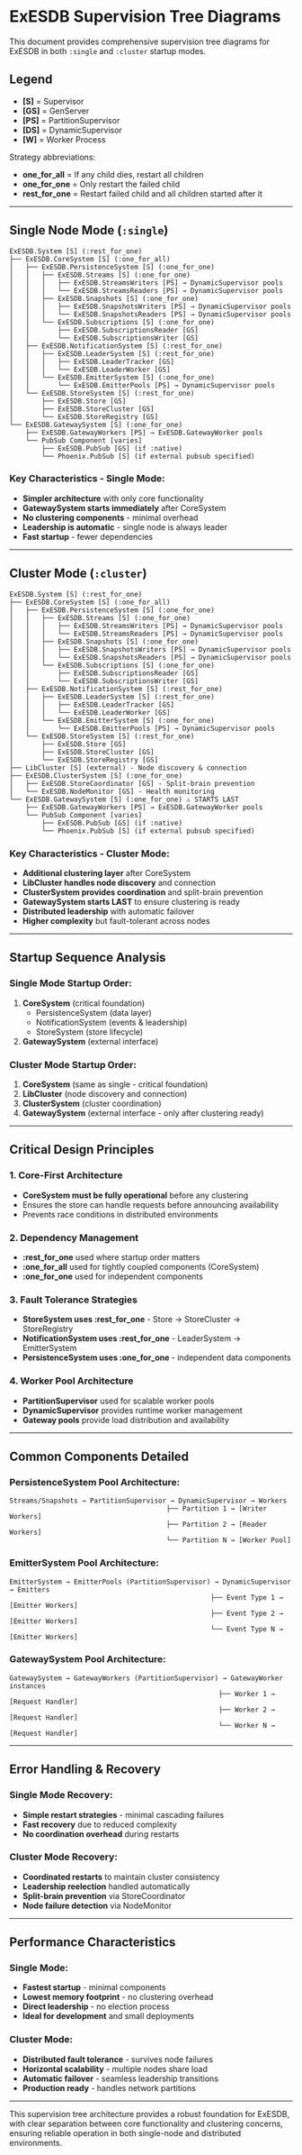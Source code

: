 # ExESDB Supervision Tree Diagrams

This document provides comprehensive supervision tree diagrams for ExESDB in both `:single` and `:cluster` startup modes.

## Legend

- **[S]** = Supervisor
- **[GS]** = GenServer
- **[PS]** = PartitionSupervisor
- **[DS]** = DynamicSupervisor
- **[W]** = Worker Process

Strategy abbreviations:
- **one_for_all** = If any child dies, restart all children
- **one_for_one** = Only restart the failed child
- **rest_for_one** = Restart failed child and all children started after it

---

## Single Node Mode (`:single`)

```
ExESDB.System [S] (:rest_for_one)
├── ExESDB.CoreSystem [S] (:one_for_all)
│   ├── ExESDB.PersistenceSystem [S] (:one_for_one)
│   │   ├── ExESDB.Streams [S] (:one_for_one)
│   │   │   ├── ExESDB.StreamsWriters [PS] → DynamicSupervisor pools
│   │   │   └── ExESDB.StreamsReaders [PS] → DynamicSupervisor pools
│   │   ├── ExESDB.Snapshots [S] (:one_for_one)
│   │   │   ├── ExESDB.SnapshotsWriters [PS] → DynamicSupervisor pools
│   │   │   └── ExESDB.SnapshotsReaders [PS] → DynamicSupervisor pools
│   │   └── ExESDB.Subscriptions [S] (:one_for_one)
│   │       ├── ExESDB.SubscriptionsReader [GS]
│   │       └── ExESDB.SubscriptionsWriter [GS]
│   ├── ExESDB.NotificationSystem [S] (:rest_for_one)
│   │   ├── ExESDB.LeaderSystem [S] (:rest_for_one)
│   │   │   ├── ExESDB.LeaderTracker [GS]
│   │   │   └── ExESDB.LeaderWorker [GS]
│   │   └── ExESDB.EmitterSystem [S] (:one_for_one)
│   │       └── ExESDB.EmitterPools [PS] → DynamicSupervisor pools
│   └── ExESDB.StoreSystem [S] (:rest_for_one)
│       ├── ExESDB.Store [GS]
│       ├── ExESDB.StoreCluster [GS]
│       └── ExESDB.StoreRegistry [GS]
└── ExESDB.GatewaySystem [S] (:one_for_one)
    ├── ExESDB.GatewayWorkers [PS] → ExESDB.GatewayWorker pools
    └── PubSub Component [varies]
        ├── ExESDB.PubSub [GS] (if :native)
        └── Phoenix.PubSub [S] (if external pubsub specified)
```

### Key Characteristics - Single Mode:
- **Simpler architecture** with only core functionality
- **GatewaySystem starts immediately** after CoreSystem
- **No clustering components** - minimal overhead
- **Leadership is automatic** - single node is always leader
- **Fast startup** - fewer dependencies

---

## Cluster Mode (`:cluster`)

```
ExESDB.System [S] (:rest_for_one)
├── ExESDB.CoreSystem [S] (:one_for_all)
│   ├── ExESDB.PersistenceSystem [S] (:one_for_one)
│   │   ├── ExESDB.Streams [S] (:one_for_one)
│   │   │   ├── ExESDB.StreamsWriters [PS] → DynamicSupervisor pools
│   │   │   └── ExESDB.StreamsReaders [PS] → DynamicSupervisor pools
│   │   ├── ExESDB.Snapshots [S] (:one_for_one)
│   │   │   ├── ExESDB.SnapshotsWriters [PS] → DynamicSupervisor pools
│   │   │   └── ExESDB.SnapshotsReaders [PS] → DynamicSupervisor pools
│   │   └── ExESDB.Subscriptions [S] (:one_for_one)
│   │       ├── ExESDB.SubscriptionsReader [GS]
│   │       └── ExESDB.SubscriptionsWriter [GS]
│   ├── ExESDB.NotificationSystem [S] (:rest_for_one)
│   │   ├── ExESDB.LeaderSystem [S] (:rest_for_one)
│   │   │   ├── ExESDB.LeaderTracker [GS]
│   │   │   └── ExESDB.LeaderWorker [GS]
│   │   └── ExESDB.EmitterSystem [S] (:one_for_one)
│   │       └── ExESDB.EmitterPools [PS] → DynamicSupervisor pools
│   └── ExESDB.StoreSystem [S] (:rest_for_one)
│       ├── ExESDB.Store [GS]
│       ├── ExESDB.StoreCluster [GS]
│       └── ExESDB.StoreRegistry [GS]
├── LibCluster [S] (external) - Node discovery & connection
├── ExESDB.ClusterSystem [S] (:one_for_one)
│   ├── ExESDB.StoreCoordinator [GS] - Split-brain prevention
│   └── ExESDB.NodeMonitor [GS] - Health monitoring
└── ExESDB.GatewaySystem [S] (:one_for_one) ⚠️ STARTS LAST
    ├── ExESDB.GatewayWorkers [PS] → ExESDB.GatewayWorker pools
    └── PubSub Component [varies]
        ├── ExESDB.PubSub [GS] (if :native)
        └── Phoenix.PubSub [S] (if external pubsub specified)
```

### Key Characteristics - Cluster Mode:
- **Additional clustering layer** after CoreSystem
- **LibCluster handles node discovery** and connection
- **ClusterSystem provides coordination** and split-brain prevention
- **GatewaySystem starts LAST** to ensure clustering is ready
- **Distributed leadership** with automatic failover
- **Higher complexity** but fault-tolerant across nodes

---

## Startup Sequence Analysis

### Single Mode Startup Order:
1. **CoreSystem** (critical foundation)
   - PersistenceSystem (data layer)
   - NotificationSystem (events & leadership)
   - StoreSystem (store lifecycle)
2. **GatewaySystem** (external interface)

### Cluster Mode Startup Order:
1. **CoreSystem** (same as single - critical foundation)
2. **LibCluster** (node discovery and connection)
3. **ClusterSystem** (cluster coordination)
4. **GatewaySystem** (external interface - only after clustering ready)

---

## Critical Design Principles

### 1. Core-First Architecture
- **CoreSystem must be fully operational** before any clustering
- Ensures the store can handle requests before announcing availability
- Prevents race conditions in distributed environments

### 2. Dependency Management
- **:rest_for_one** used where startup order matters
- **:one_for_all** used for tightly coupled components (CoreSystem)
- **:one_for_one** used for independent components

### 3. Fault Tolerance Strategies
- **StoreSystem uses :rest_for_one** - Store → StoreCluster → StoreRegistry
- **NotificationSystem uses :rest_for_one** - LeaderSystem → EmitterSystem
- **PersistenceSystem uses :one_for_one** - independent data components

### 4. Worker Pool Architecture
- **PartitionSupervisor** used for scalable worker pools
- **DynamicSupervisor** provides runtime worker management
- **Gateway pools** provide load distribution and availability

---

## Common Components Detailed

### PersistenceSystem Pool Architecture:
```
Streams/Snapshots → PartitionSupervisor → DynamicSupervisor → Workers
                                       ├── Partition 1 → [Writer Workers]
                                       ├── Partition 2 → [Reader Workers]
                                       └── Partition N → [Worker Pool]
```

### EmitterSystem Pool Architecture:
```
EmitterSystem → EmitterPools (PartitionSupervisor) → DynamicSupervisor → Emitters
                                                  ├── Event Type 1 → [Emitter Workers]
                                                  ├── Event Type 2 → [Emitter Workers]
                                                  └── Event Type N → [Emitter Workers]
```

### GatewaySystem Pool Architecture:
```
GatewaySystem → GatewayWorkers (PartitionSupervisor) → GatewayWorker instances
                                                    ├── Worker 1 → [Request Handler]
                                                    ├── Worker 2 → [Request Handler]
                                                    └── Worker N → [Request Handler]
```

---

## Error Handling & Recovery

### Single Mode Recovery:
- **Simple restart strategies** - minimal cascading failures
- **Fast recovery** due to reduced complexity
- **No coordination overhead** during restarts

### Cluster Mode Recovery:
- **Coordinated restarts** to maintain cluster consistency
- **Leadership reelection** handled automatically
- **Split-brain prevention** via StoreCoordinator
- **Node failure detection** via NodeMonitor

---

## Performance Characteristics

### Single Mode:
- **Fastest startup** - minimal components
- **Lowest memory footprint** - no clustering overhead
- **Direct leadership** - no election process
- **Ideal for development** and small deployments

### Cluster Mode:
- **Distributed fault tolerance** - survives node failures
- **Horizontal scalability** - multiple nodes share load
- **Automatic failover** - seamless leadership transitions
- **Production ready** - handles network partitions

---

This supervision tree architecture provides a robust foundation for ExESDB, with clear separation between core functionality and clustering concerns, ensuring reliable operation in both single-node and distributed environments.

